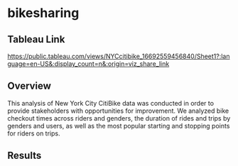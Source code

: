 # bikesharing

## Tableau Link 
https://public.tableau.com/views/NYCcitibike_16692559456840/Sheet1?:language=en-US&:display_count=n&:origin=viz_share_link

## Overview

This analysis of New York City CitiBike data was conducted in order to provide stakeholders with opportunities for improvement. We analyzed bike checkout times across riders and genders, the duration of rides and trips by genders and users, as well as the most popular starting and stopping points for riders on trips.

## Results

